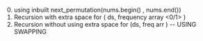 0. using inbuilt next_permutation(nums.begin() , nums.end())
​
1. Recursion with extra space for ( ds, frequency array <0/1> )
2. Recursion without using extra space for (ds, freq arr ) -- USING SWAPPING
​
​